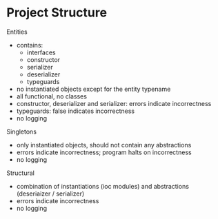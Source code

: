 # Project Structure

Entities

- contains:
  - interfaces
  - constructor
  - serializer
  - deserializer
  - typeguards
- no instantiated objects except for the entity typename
- all functional, no classes
- constructor, deserializer and serializer: errors indicate incorrectness
- typeguards: false indicates incorrectness
- no logging

Singletons

- only instantiated objects, should not contain any abstractions
- errors indicate incorrectness; program halts on incorrectness
- no logging

Structural

- combination of instantiations (ioc modules) and abstractions (deseriaizer / serializer)
- errors indicate incorrectness
- no logging
